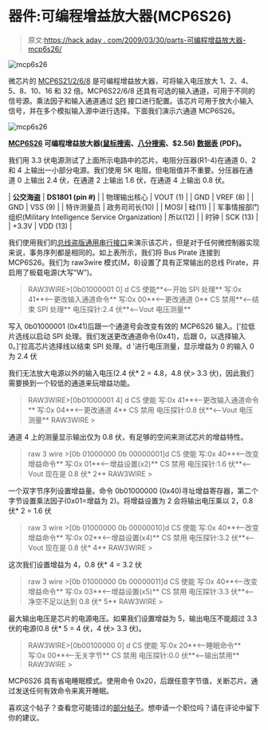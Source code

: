 # 器件:可编程增益放大器(MCP6S26)

> 原文:[https://hack aday . com/2009/03/30/parts-可编程增益放大器-mcp6s26/](https://hackaday.com/2009/03/30/parts-programmable-gain-amplifier-mcp6s26/)

![mcp6s26](../Images/83ca176b046c77679df1ebc71e0f36d4.png "mcp6s26")

微芯片的 [MCP6S21/2/6/8](http://www.microchip.com/wwwproducts/Devices.aspx?dDocName=en010485) 是可编程增益放大器，可将输入电压放大 1、2、4、5、8、10、16 和 32 倍。MCP6S22/6/8 还具有可选的输入通道，可用于不同的信号源。乘法因子和输入通道通过 [SPI](http://en.wikipedia.org/wiki/Serial_Peripheral_Interface_Bus) 接口进行配置。该芯片可用于放大小输入信号，并在多个模拟输入源中进行选择。下面我们演示六通道 MCP6S26。 

![mcp6s26](../Images/b6d805b2783fbe1f99c1e7dfa414dfa2.png "mcp6s26")

**[MCP6S26](http://www.microchip.com/wwwproducts/Devices.aspx?dDocName=en010485) 可编程增益放大器([鼠标搜索](http://www.mouser.com/Search/Refine.aspx?Keyword=MCP6S26)、[八分搜索](http://octopart.com/search?q=MCP6S26)、$2.56) [数据表](http://ww1.microchip.com/downloads/en/DeviceDoc/21117a.pdf) (PDF)。**

我们用 3.3 伏电源测试了上面所示电路中的芯片。电阻分压器(R1-4)在通道 0、2 和 4 上输出一小部分电源。我们使用 5K 电阻，但电阻值并不重要。分压器在通道 0 上输出 2.4 伏，在通道 2 上输出 1.6 伏，在通道 4 上输出 0.8 伏。

| **公交海盗** | **DS1801 (pin #)** |
| 物理输出核心 | VOUT (1) |
| GND | VREF (8) |
| GND | VSS (9) |
| 特许测量员 | 政务司司长(10) |
| MOSI | 硅(11) |
| 军事情报部门组织(Military Intelligence Service Organization) | 所以(12) |
| 时钟 | SCK (13) |
| +3.3V | VDD (13) |

我们使用我们的[总线盗版通用串行接口](http://www.buspirate.com)来演示该芯片，但是对于任何微控制器实现来说，事务序列都是相同的。如上表所示，我们将 Bus Pirate 连接到 MCP6S26。我们为 raw3wire 模式(M，8)设置了具有正常输出的总线 Pirate，并启用了板载电源(大写“W”)。

> RAW3WIRE>[0b01000001 0] d
> CS 使能**<–开始 SPI 处理**
> 写:0x 41**<–更改输入通道命令**
> 写:0x 00**<–更改通道 0**
> CS 禁用**<–结束 SPI 处理**
> 电压探针:2.4 伏**<–Vout 电压测量**

写入 0b01000001 (0x41)后跟一个通道号会改变有效的 MCP6S26 输入。['拉低片选线以启动 SPI 处理。我们发送更改通道命令(0x41)，后跟 0，以选择输入 0。]'拉高芯片选择线以结束 SPI 处理。d '进行电压测量，显示增益为 0 的输入 0 为 2.4 伏

我们无法放大电源以外的输入电压(2.4 伏* 2 = 4.8，4.8 伏> 3.3 伏)，因此我们需要换到一个较低的通道来玩增益功能。

> RAW3WIRE>[0b01000001 4] d
> CS 使能
> 写:0x 41**<–更改输入通道命令**
> 写:0x 04**<–更改通道 4**
> CS 禁用
> 电压探针:0.8 伏**<–Vout 电压测量**
> RAW3WIRE >

通道 4 上的测量显示输出仅为 0.8 伏，有足够的空间来测试芯片的增益特性。

> raw 3 wire >[0b 01000000 0b 00000001]d
> CS 使能
> 写:0x 40**<–改变增益命令**
> 写:0x 01**<–增益设置(x2)**
> CS 禁用
> 电压探针:1.6 伏**<–Vout 现在是 0.8 伏* 2**
> RAW3WIRE >

一个双字节序列设置增益量。命令 0b01000000 (0x40)寻址增益寄存器，第二个字节设置乘法因子(0x01=增益为 2)。将增益设置为 2 会将输出电压乘以 2，0.8 伏* 2 = 1.6 伏

> raw 3 wire >[0b 01000000 0b 00000010]d
> CS 使能
> 写:0x 40**<–改变增益命令**
> 写:0x 02**<–增益设置(x4)**
> CS 禁用
> 电压探针:3.2 伏**<–Vout 现在是 0.8 伏* 4**
> RAW3WIRE >

这次我们设置增益为 4，0.8 伏* 4 = 3.2 伏

> raw 3 wire >[0b 01000000 0b 00000011]d
> CS 使能
> 写:0x 40**<–改变增益命令**
> 写:0x 03**<–增益设置(x5)**
> CS 禁用
> 电压探针:3.3 伏**<–净空不足以达到 0.8 伏* 5**
> RAW3WIRE >

最大输出电压是芯片的电源电压。如果我们设置增益为 5，输出电压不能超过 3.3 伏的电源(0.8 伏* 5 = 4 伏，4 伏> 3.3 伏)。

> RAW3WIRE>[0b00100000 0] d
> CS 使能
> 写:0x 20**<–睡眠命令**
> 写:0x 00**<–无关字节**
> CS 禁用
> 电压探针:0.0 伏**<–输出禁用**
> RAW3WIRE >

MCP6S26 具有省电睡眠模式。使用命令 0x20，后跟任意字节值，关断芯片。通过发送任何有效命令来离开睡眠。

喜欢这个帖子？查看您可能错过的[部分帖子](http://hackaday.com/category/parts/)。想申请一个职位吗？请在评论中留下你的建议。